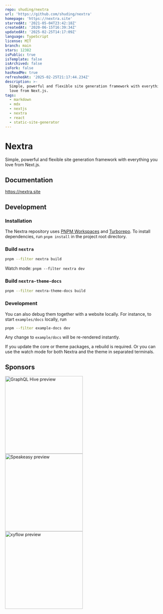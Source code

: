 ```yaml
---
repo: shuding/nextra
url: 'https://github.com/shuding/nextra'
homepage: 'https://nextra.site'
starredAt: '2021-05-04T23:42:18Z'
createdAt: '2020-06-15T16:39:34Z'
updatedAt: '2025-02-25T14:17:09Z'
language: TypeScript
license: MIT
branch: main
stars: 12382
isPublic: true
isTemplate: false
isArchived: false
isFork: false
hasReadMe: true
refreshedAt: '2025-02-25T21:17:44.234Z'
description: >-
  Simple, powerful and flexible site generation framework with everything you
  love from Next.js.
tags:
  - markdown
  - mdx
  - nextjs
  - nextra
  - react
  - static-site-generator
---
```


# Nextra

Simple, powerful and flexible site generation framework with everything you love
from Next.js.

## Documentation

https://nextra.site

## Development

### Installation

The Nextra repository uses [PNPM Workspaces](https://pnpm.io/workspaces) and
[Turborepo](https://github.com/vercel/turborepo). To install dependencies, run
`pnpm install` in the project root directory.

### Build `nextra`

```bash
pnpm --filter nextra build
```

Watch mode: `pnpm --filter nextra dev`

### Build `nextra-theme-docs`

```bash
pnpm --filter nextra-theme-docs build
```

### Development

You can also debug them together with a website locally. For instance, to start
`examples/docs` locally, run

```bash
pnpm --filter example-docs dev
```

Any change to `example/docs` will be re-rendered instantly.

If you update the core or theme packages, a rebuild is required. Or you can use
the watch mode for both Nextra and the theme in separated terminals.

## Sponsors

<div>
 <a href="https://the-guild.dev/graphql/hive?utm_source=github&utm_campaign=nextra&utm_content=logolink">
   <img src="/docs/app/showcase/_logos/graphql-hive.png" alt="GraphQL Hive preview" width="256">
 </a>
 <a href="https://speakeasyapi.dev/docs?utm_source=github&utm_campaign=nextra&utm_content=logolink">
   <img src="/docs/app/showcase/_logos/speakeasy.png" alt="Speakeasy preview" width="256">
 </a>
 <a href="https://xyflow.com?utm_source=github&utm_campaign=nextra&utm_content=logolink">
   <img src="/docs/app/showcase/_logos/xyflow.jpg" alt="xyflow preview" width="256">
 </a>
</div>
